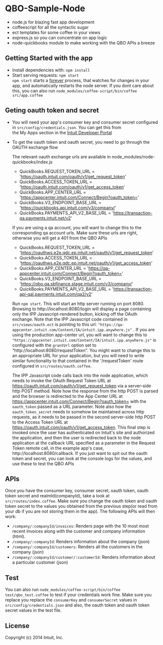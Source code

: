 # QBO-Sample-Node
 * node.js for blazing fast app development
 * coffeescript for all the syntactic sugar
 * ect templates for some coffee in your views
 * express.js so you can concentrate on app logic
 * node-quickbooks module to make working with the QBO APIs a breeze

## Getting Started with the app
* Install dependencies with: `npm install`
* Start serving requests: `npm start`  
`npm start` starts a [forever](https://github.com/nodejitsu/forever) process, that watches for changes in your app, and automatically restarts the node server. If you dont care about this, you can also run `node_modules/coffee-script/bin/coffee src/app.coffee`

## Geting oauth token and secret
* You will need your app's consumer key and consumer secret configured in `src/config/credentials.json`. You can get this from  
 the My Apps section in the [Intuit Developer Portal](https://qa-developer.intuit.com/v2)  
* To get the oauth token and oauth secret, you need to go through the OAUTH exchange flow  

  The relevant oauth exchange urls are available in node_modules/node-quickbooks/index.js

  * QuickBooks.REQUEST_TOKEN_URL        = 'https://oauth.intuit.com/oauth/v1/get_request_token'
  * QuickBooks.ACCESS_TOKEN_URL         = 'https://oauth.intuit.com/oauth/v1/get_access_token'
  * QuickBooks.APP_CENTER_URL           = 'https://appcenter.intuit.com/Connect/Begin?oauth_token='
  * QuickBooks.V3_ENDPOINT_BASE_URL     = 'https://quickbooks.api.intuit.com/v3/company/'
  * QuickBooks.PAYMENTS_API_V2_BASE_URL = 'https://transaction-qa.payments.intuit.net/v2'

  If you are using a qa account, you will want to change this to the corresponding qa account urls. Make sure these urls are right, otherwise you will get a 401 from the QBO APIs

  * QuickBooks.REQUEST_TOKEN_URL        = 'https://oauthws.e2e.qdc.ep.intuit.net/oauth/v1/get_request_token'
  * QuickBooks.ACCESS_TOKEN_URL         = 'https://oauthws.e2e.qdc.ep.intuit.net/oauth/v1/get_access_token'
  * QuickBooks.APP_CENTER_URL           = 'https://qa-appcenter.intuit.com/Connect/Begin?oauth_token='
  * QuickBooks.V3_ENDPOINT_BASE_URL     = 'https://qbo.qa.sbfinance.stage.intuit.com/v3/company/'
  * QuickBooks.PAYMENTS_API_V2_BASE_URL = 'https://transaction-api-qal.payments.intuit.com/qa2/v2'

  Run `npm start`. This will start an http server running on port 8080. Browsing to http://localhost:8080/login will display a page containing only the IPP Javascript-rendered button, kicking off the OAuth exchange. Note that the IPP Javascript code contained in `src/views/oauth.ect` is pointing to this url: `"https://qa-appcenter.intuit.com/Content/IA/intuit.ipp.anywhere.js"` . If you are using the production app-center url, you will want to change this to `"https://appcenter.intuit.com/Content/IA/intuit.ipp.anywhere.js"` is configured with the `grantUrl` option set to "http://localhost:8080/requestToken". You might want to change this to an appropriate URL for your application, but you will need to write similar functionality to that contained in the  '/requestToken' route configured in `src/routes/oauth.coffee`.

  The IPP Javascript code calls back into the node application, which needs to invoke the OAuth Request Token URL at https://oauth.intuit.com/oauth/v1/get_request_token via a server-side http POST method. Note how the response from the http POST is parsed and the browser is redirected to the App Center URL at https://appcenter.intuit.com/Connect/Begin?oauth_token= with the `oauth_token` passed as a URL parameter. Note also how the `oauth_token_secret` needs to somehow be maintained across http requests, as it needs to be passed in the second server-side http POST to the Access Token URL at https://oauth.intuit.com/oauth/v1/get_access_token. This final step is invoked once the user has authenticated on Intuit's site and authorized the application, and then the user is redirected back to the node application at the callback URL specified as a parameter in the Request Token remote call, in the example app's case, http://localhost:8080/callback. If you just want to spit out the oauth token and secret, you can look at the console logs for the values, and use these to test the QBO APIs
  
## APIs
  Once you have the consumer key, consumer secret, oauth token, oauth token secret and realmId(companyId), take a look at `src/routes/index.coffee`. Make sure you change the oauth token and oauth token secret to the values you obtained from the previous step(or read from your db if you are not storing them in the app). The following APIs will then work:
  * `/company/:companyId/invoices`: Renders page with the 10 most most recent invoices along with the customer and company information (html).
  * `/company/:companyId`: Renders information about the company (json)
  * `/company/:companyId/customers`: Renders all the customers in the company (json)
  * `/company/:companyId/customer/:customerId`: Renders information about a particular customer (json)

## Test
  You can also run `node_modules/coffee-script/bin/coffee test/qbo_test.coffee` to test if your credentials work fine. Make sure you replace you replace the `consumerKey` and `consumerSecret` values in `src/config/credentials.json` and also, the oauth token and oauth token secret values in the test file.
  


## License
Copyright (c) 2014 Intuit, Inc.  
